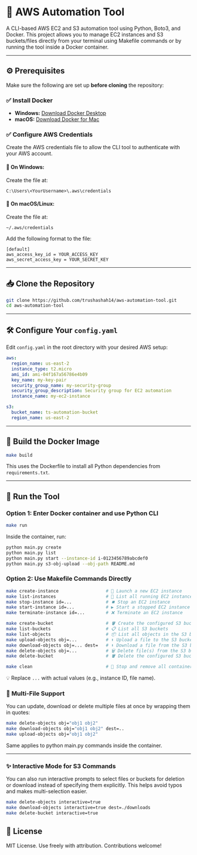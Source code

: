 # 🚀 AWS Automation Tool

A CLI-based AWS EC2 and S3 automation tool using Python, Boto3, and Docker. This project allows you to manage EC2 instances and S3 buckets/files directly from your terminal using Makefile commands or by running the tool inside a Docker container.

---

## ⚙️ Prerequisites

Make sure the following are set up **before cloning** the repository:

### ✅ Install Docker

- **Windows:** [Download Docker Desktop](https://www.docker.com/products/docker-desktop/)
- **macOS:** [Download Docker for Mac](https://www.docker.com/products/docker-desktop/)

### ✅ Configure AWS Credentials

Create the AWS credentials file to allow the CLI tool to authenticate with your AWS account.

#### 🔐 On Windows:

Create the file at:

```
C:\Users\<YourUsername>\.aws\credentials
```

#### 🔐 On macOS/Linux:

Create the file at:

```
~/.aws/credentials
```

Add the following format to the file:

```
[default]
aws_access_key_id = YOUR_ACCESS_KEY
aws_secret_access_key = YOUR_SECRET_KEY
```

---

## 📥 Clone the Repository

```bash
git clone https://github.com/trushashah14/aws-automation-tool.git
cd aws-automation-tool
```

---

## 🛠️ Configure Your `config.yaml`

Edit `config.yaml` in the root directory with your desired AWS setup:

```yaml
aws:
  region_name: us-east-2
  instance_type: t2.micro
  ami_id: ami-04f167a56786e4b09
  key_name: my-key-pair
  security_group_name: my-security-group
  security_group_description: Security group for EC2 automation
  instance_name: my-ec2-instance

s3:
  bucket_name: ts-automation-bucket
  region_name: us-east-2
```

---

## 🧱 Build the Docker Image

```bash
make build
```

This uses the Dockerfile to install all Python dependencies from `requirements.txt`.

---

## 🚀 Run the Tool

### Option 1: Enter Docker container and use Python CLI

```bash
make run
```

Inside the container, run:

```bash
python main.py create
python main.py list
python main.py start --instance-id i-0123456789abcdef0
python main.py s3-obj-upload --obj-path README.md
```

### Option 2: Use Makefile Commands Directly

```bash
make create-instance                  # 🚀 Launch a new EC2 instance
make list-instances                   # 📄 List all running EC2 instances
make stop-instance id=...             # ⏹️ Stop an EC2 instance
make start-instance id=...            # ▶️ Start a stopped EC2 instance
make terminate-instance id=...        # ❌ Terminate an EC2 instance

make create-bucket                    # 🪣 Create the configured S3 bucket
make list-buckets                     # 📋 List all S3 buckets
make list-objects                     # 📦 List all objects in the S3 bucket
make upload-objects obj=...           # ⬆️ Upload a file to the S3 bucket
make download-objects obj=... dest=   # ⬇️ Download a file from the S3 bucket to your required destination
make delete-objects obj=...           # 🗑️ Delete file(s) from the S3 bucket
make delete-bucket                    # 🪣 Delete the configured S3 bucket

make clean                            # 🧹 Stop and remove all containers/images
```
💡 Replace `...` with actual values (e.g., instance ID, file name).

### 🔁 Multi-File Support
You can update,  download or delete multiple files at once by wrapping them in quotes:

```bash
make delete-objects obj="obj1 obj2"
make download-objects obj="obj1 obj2" dest=..
make upload-objects obj="obj1 obj2"
```
Same applies to python main.py commands inside the container.

---

### ✨ Interactive Mode for S3 Commands
You can also run interactive prompts to select files or buckets for deletion or download instead of specifying them explicitly. This helps avoid typos and makes multi-selection easier.

```bash
make delete-objects interactive=true
make download-objects interactive=true dest=./downloads
make delete-bucket interactive=true
```

## 📃 License

MIT License. Use freely with attribution. Contributions welcome!
